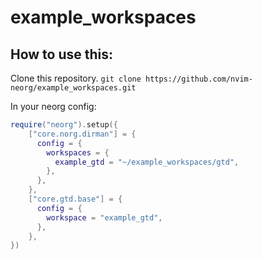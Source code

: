 # example_workspaces

## How to use this:

Clone this repository.
`git clone https://github.com/nvim-neorg/example_workspaces.git`

In your neorg config:
```lua
require("neorg").setup({
    ["core.norg.dirman"] = {
      config = {
        workspaces = {
          example_gtd = "~/example_workspaces/gtd",
        },
      },
    },
    ["core.gtd.base"] = {
      config = {
        workspace = "example_gtd",
      },
    },
})
```
